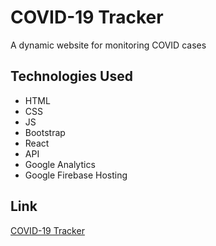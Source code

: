 # COVID-19 Tracker
A dynamic website for monitoring COVID cases

## Technologies Used
- HTML
- CSS
- JS
- Bootstrap
- React
- API
- Google Analytics
- Google Firebase Hosting

## Link
[COVID-19 Tracker](https://csr-tracker-15.web.app/)
